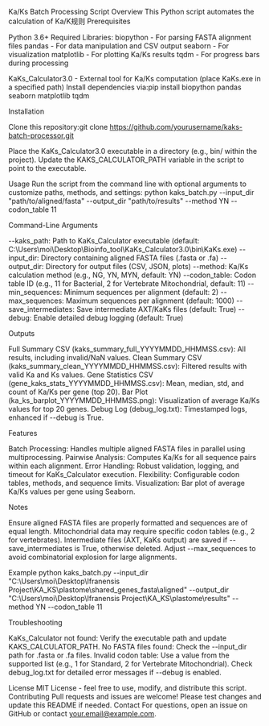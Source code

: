 Ka/Ks Batch Processing Script
Overview
This Python script automates the calculation of Ka/K规则
Prerequisites

Python 3.6+
Required Libraries:
biopython - For parsing FASTA alignment files
pandas - For data manipulation and CSV output
seaborn - For visualization
matplotlib - For plotting Ka/Ks results
tqdm - For progress bars during processing


KaKs_Calculator3.0 - External tool for Ka/Ks computation (place KaKs.exe in a specified path)
Install dependencies via:pip install biopython pandas seaborn matplotlib tqdm



Installation

Clone this repository:git clone https://github.com/yourusername/kaks-batch-processor.git


Place the KaKs_Calculator3.0 executable in a directory (e.g., bin/ within the project).
Update the KAKS_CALCULATOR_PATH variable in the script to point to the executable.

Usage
Run the script from the command line with optional arguments to customize paths, methods, and settings:
python kaks_batch.py --input_dir "path/to/aligned/fasta" --output_dir "path/to/results" --method YN --codon_table 11

Command-Line Arguments

--kaks_path: Path to KaKs_Calculator executable (default: C:\Users\moi\Desktop\Bioinfo_tool\KaKs_Calculator3.0\bin\KaKs.exe)
--input_dir: Directory containing aligned FASTA files (.fasta or .fa)
--output_dir: Directory for output files (CSV, JSON, plots)
--method: Ka/Ks calculation method (e.g., NG, YN, MYN, default: YN)
--codon_table: Codon table ID (e.g., 11 for Bacterial, 2 for Vertebrate Mitochondrial, default: 11)
--min_sequences: Minimum sequences per alignment (default: 2)
--max_sequences: Maximum sequences per alignment (default: 1000)
--save_intermediates: Save intermediate AXT/KaKs files (default: True)
--debug: Enable detailed debug logging (default: True)

Outputs

Full Summary CSV (kaks_summary_full_YYYYMMDD_HHMMSS.csv): All results, including invalid/NaN values.
Clean Summary CSV (kaks_summary_clean_YYYYMMDD_HHMMSS.csv): Filtered results with valid Ka and Ks values.
Gene Statistics CSV (gene_kaks_stats_YYYYMMDD_HHMMSS.csv): Mean, median, std, and count of Ka/Ks per gene (top 20).
Bar Plot (ka_ks_barplot_YYYYMMDD_HHMMSS.png): Visualization of average Ka/Ks values for top 20 genes.
Debug Log (debug_log.txt): Timestamped logs, enhanced if --debug is True.

Features

Batch Processing: Handles multiple aligned FASTA files in parallel using multiprocessing.
Pairwise Analysis: Computes Ka/Ks for all sequence pairs within each alignment.
Error Handling: Robust validation, logging, and timeout for KaKs_Calculator execution.
Flexibility: Configurable codon tables, methods, and sequence limits.
Visualization: Bar plot of average Ka/Ks values per gene using Seaborn.

Notes

Ensure aligned FASTA files are properly formatted and sequences are of equal length.
Mitochondrial data may require specific codon tables (e.g., 2 for vertebrates).
Intermediate files (AXT, KaKs output) are saved if --save_intermediates is True, otherwise deleted.
Adjust --max_sequences to avoid combinatorial explosion for large alignments.

Example
python kaks_batch.py --input_dir "C:\Users\moi\Desktop\Ifranensis Project\KA_KS\plastome\shared_genes_fasta\aligned" --output_dir "C:\Users\moi\Desktop\Ifranensis Project\KA_KS\plastome\results" --method YN --codon_table 11

Troubleshooting

KaKs_Calculator not found: Verify the executable path and update KAKS_CALCULATOR_PATH.
No FASTA files found: Check the --input_dir path for .fasta or .fa files.
Invalid codon table: Use a value from the supported list (e.g., 1 for Standard, 2 for Vertebrate Mitochondrial).
Check debug_log.txt for detailed error messages if --debug is enabled.

License
MIT License - feel free to use, modify, and distribute this script.
Contributing
Pull requests and issues are welcome! Please test changes and update this README if needed.
Contact
For questions, open an issue on GitHub or contact your.email@example.com.

